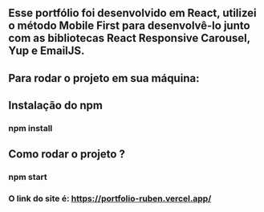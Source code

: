 ## Esse portfólio foi desenvolvido em React, utilizei o método Mobile First para desenvolvê-lo junto com as bibliotecas React Responsive Carousel, Yup e EmailJS.

## Para rodar o projeto em sua máquina:
## Instalação do npm
### npm install
## Como rodar o projeto ?
### npm start

### O link do site é: https://portfolio-ruben.vercel.app/
